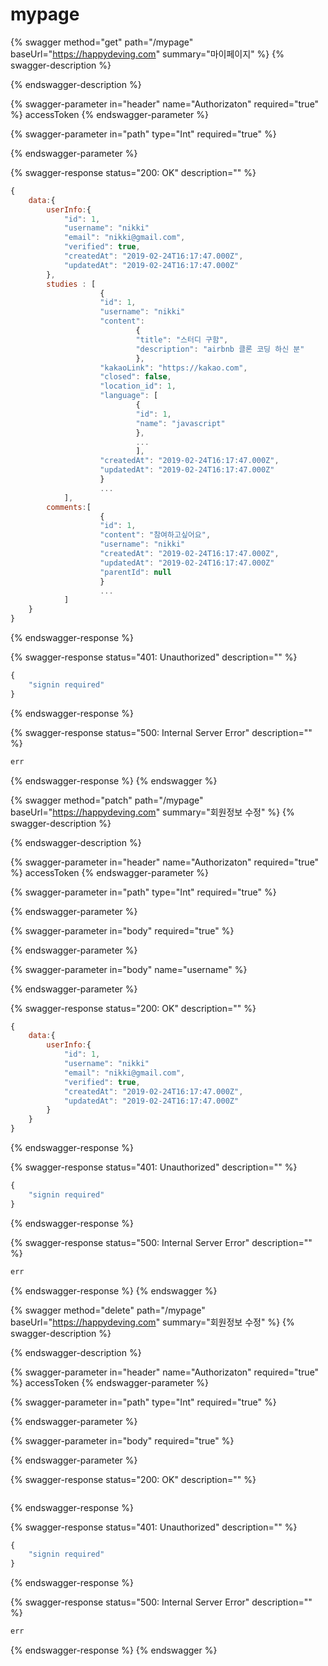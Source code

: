 # mypage

{% swagger method="get" path="/mypage" baseUrl="https://happydeving.com" summary="마이페이지" %}
{% swagger-description %}

{% endswagger-description %}

{% swagger-parameter in="header" name="Authorizaton" required="true" %}
accessToken
{% endswagger-parameter %}

{% swagger-parameter in="path" type="Int" required="true" %}

{% endswagger-parameter %}

{% swagger-response status="200: OK" description="" %}
```javascript
{
    data:{
        userInfo:{
            "id": 1,
            "username": "nikki"
            "email": "nikki@gmail.com",
            "verified": true,
            "createdAt": "2019-02-24T16:17:47.000Z",
            "updatedAt": "2019-02-24T16:17:47.000Z"
        },   
        studies : [
                    {
                    "id": 1, 
                    "username": "nikki"
                    "content": 
                            {
                            "title": "스터디 구함",
                            "description": "airbnb 클론 코딩 하신 분"
                            },
                    "kakaoLink": "https://kakao.com", 
                    "closed": false, 
                    "location_id": 1,
                    "language": [
                            {
                            "id": 1,
                            "name": "javascript"
                            },
                            ...
                            ], 
                    "createdAt": "2019-02-24T16:17:47.000Z",
                    "updatedAt": "2019-02-24T16:17:47.000Z"
                    }
                    ...
            ],
        comments:[ 
                    {
                    "id": 1,
                    "content": "참여하고싶어요",
                    "username": "nikki"
                    "createdAt": "2019-02-24T16:17:47.000Z",
                    "updatedAt": "2019-02-24T16:17:47.000Z"
                    "parentId": null
                    }
                    ...
            ]  
    }
}
```
{% endswagger-response %}

{% swagger-response status="401: Unauthorized" description="" %}
```javascript
{
    "signin required"
}
```
{% endswagger-response %}

{% swagger-response status="500: Internal Server Error" description="" %}
```javascript
err
```
{% endswagger-response %}
{% endswagger %}

{% swagger method="patch" path="/mypage" baseUrl="https://happydeving.com" summary="회원정보 수정" %}
{% swagger-description %}

{% endswagger-description %}

{% swagger-parameter in="header" name="Authorizaton" required="true" %}
accessToken
{% endswagger-parameter %}

{% swagger-parameter in="path" type="Int" required="true" %}

{% endswagger-parameter %}

{% swagger-parameter in="body" required="true" %}

{% endswagger-parameter %}

{% swagger-parameter in="body" name="username" %}

{% endswagger-parameter %}

{% swagger-response status="200: OK" description="" %}
```javascript
{
    data:{
        userInfo:{
            "id": 1,
            "username": "nikki"
            "email": "nikki@gmail.com",
            "verified": true,
            "createdAt": "2019-02-24T16:17:47.000Z",
            "updatedAt": "2019-02-24T16:17:47.000Z"
        }
    }
}
```
{% endswagger-response %}

{% swagger-response status="401: Unauthorized" description="" %}
```javascript
{
    "signin required"
}
```
{% endswagger-response %}

{% swagger-response status="500: Internal Server Error" description="" %}
```javascript
err
```
{% endswagger-response %}
{% endswagger %}

{% swagger method="delete" path="/mypage" baseUrl="https://happydeving.com" summary="회원정보 수정" %}
{% swagger-description %}

{% endswagger-description %}

{% swagger-parameter in="header" name="Authorizaton" required="true" %}
accessToken
{% endswagger-parameter %}

{% swagger-parameter in="path" type="Int" required="true" %}

{% endswagger-parameter %}

{% swagger-parameter in="body" required="true" %}

{% endswagger-parameter %}

{% swagger-response status="200: OK" description="" %}
```javascript
```
{% endswagger-response %}

{% swagger-response status="401: Unauthorized" description="" %}
```javascript
{
    "signin required"
}
```
{% endswagger-response %}

{% swagger-response status="500: Internal Server Error" description="" %}
```javascript
err
```
{% endswagger-response %}
{% endswagger %}

